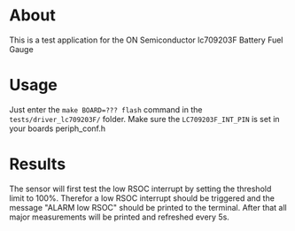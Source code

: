 # About
This is a test application for the ON Semiconductor lc709203F Battery Fuel Gauge
# Usage
Just enter the `make BOARD=??? flash` command in the `tests/driver_lc709203F/` folder.
Make sure the `LC709203F_INT_PIN` is set in your boards periph_conf.h
# Results
The sensor will first test the low RSOC interrupt by setting the threshold limit to 100%. Therefor a low RSOC interrupt should be triggered and the message "ALARM low RSOC" should be printed to the terminal. After that all major measurements will be printed and refreshed every 5s.
